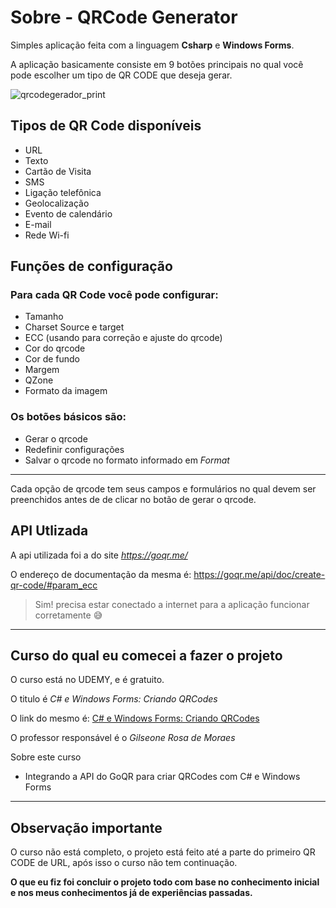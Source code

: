 # Sobre - QRCode Generator

Simples aplicação feita com a linguagem **Csharp** e **Windows Forms**.

A aplicação basicamente consiste em 9 botões principais no qual você pode escolher um tipo de QR CODE que deseja gerar.

![qrcodegerador_print](C:\Users\Felipe\source\repos\QRCodeGenerator_principal\qrcodegerador_print.png)

## Tipos de QR Code disponíveis

- URL
- Texto
- Cartão de Visita
- SMS
- Ligação telefônica
- Geolocalização
-  Evento de calendário
- E-mail
- Rede Wi-fi

## Funções de configuração

### Para cada QR Code você pode configurar:

- Tamanho
- Charset Source e target
- ECC (usando para correção e ajuste do qrcode)
- Cor do qrcode
- Cor de fundo
- Margem
- QZone
- Formato da imagem

### Os botões básicos são:

- Gerar o qrcode
- Redefinir configurações
- Salvar o qrcode no formato informado em *Format*

***

Cada opção de qrcode tem seus campos e formulários no qual devem ser preenchidos antes de de clicar no botão de gerar o qrcode.



## API Utlizada

A api utilizada foi a do site *https://goqr.me/*

O endereço de documentação da mesma é: https://goqr.me/api/doc/create-qr-code/#param_ecc

> Sim! precisa estar conectado a internet para a aplicação funcionar corretamente 😅

***

## Curso do qual eu comecei a fazer o projeto

O curso está no UDEMY, e é gratuito.

O titulo é *C# e Windows Forms: Criando QRCodes*

O link do mesmo é: [C# e Windows Forms: Criando QRCodes](https://www.udemy.com/course/csharp-e-windows-forms-criando-qrcodes/)

O professor responsável é o *Gilseone Rosa de Moraes*

Sobre este curso

- Integrando a API do GoQR para criar QRCodes com C# e Windows Forms

***

## Observação importante

O curso não está completo, o projeto está feito até a parte do primeiro QR CODE de URL, após isso o curso não tem continuação.

**O que eu fiz foi concluir o projeto todo com base no conhecimento inicial e nos meus conhecimentos já de experiências passadas.**

